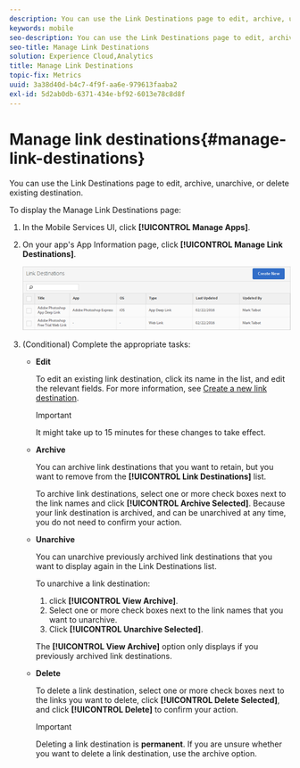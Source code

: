 ```yaml
---
description: You can use the Link Destinations page to edit, archive, unarchive, or delete existing destination.
keywords: mobile
seo-description: You can use the Link Destinations page to edit, archive, unarchive, or delete existing destination.
seo-title: Manage Link Destinations
solution: Experience Cloud,Analytics
title: Manage Link Destinations
topic-fix: Metrics
uuid: 3a38d40d-b4c7-4f9f-aa6e-979613faaba2
exl-id: 5d2ab0db-6371-434e-bf92-6013e78c8d8f
---
```

# Manage link destinations{#manage-link-destinations}

You can use the Link Destinations page to edit, archive, unarchive, or delete existing destination.

To display the Manage Link Destinations page: 

1. In the Mobile Services UI, click **[!UICONTROL Manage Apps]**.
1. On your app's App Information page, click **[!UICONTROL Manage Link Destinations]**.

   ![Link Destinations](assets/link_destinations_list.png)

1. (Conditional) Complete the appropriate tasks:

   * **Edit**

     To edit an existing link destination, click its name in the list, and edit the relevant fields. For more information, see [Create a new link destination](/help/using/acquisition-main/c-manage-link-destinations/t-create-new-app-deep-link-destination.md).

      >[!IMPORTANT]
      >
      >It might take up to 15 minutes for these changes to take effect.

   * **Archive**

     You can archive link destinations that you want to retain, but you want to remove from the **[!UICONTROL Link Destinations]** list.

     To archive link destinations, select one or more check boxes next to the link names and click **[!UICONTROL Archive Selected]**. Because your link destination is archived, and can be unarchived at any time, you do not need to confirm your action. 

   * **Unarchive**

      You can unarchive previously archived link destinations that you want to display again in the Link Destinations list.

      To unarchive a link destination:
  
      1. click **[!UICONTROL View Archive]**.
      1. Select one or more check boxes next to the link names that you want to unarchive.
      1. Click **[!UICONTROL Unarchive Selected]**. 
  
       The **[!UICONTROL View Archive]** option only displays if you previously archived link destinations. 

   * **Delete**

     To delete a link destination, select one or more check boxes next to the links you want to delete, click **[!UICONTROL Delete Selected]**, and click **[!UICONTROL Delete]** to confirm your action.

     >[!IMPORTANT]
     >
     >Deleting a link destination is **permanent**. If you are unsure whether you want to delete a link destination, use the archive option.

